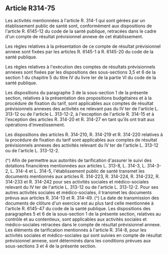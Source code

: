 ## Article R314-75

Les activités mentionnées à l'article R. 314-1 qui sont gérées par un établissement public de santé sont,
conformément aux dispositions de l'article R. 6145-12 du code de la santé publique, retracées dans le cadre
d'un compte de résultat prévisionnel annexe de cet établissement.

Les règles relatives à la présentation de ce compte de résultat prévisionnel annexe sont fixées par les articles
R. 6145-1 à R. 6145-20 du code de la santé publique.

Les règles relatives à l'exécution des comptes de résultats prévisionnels annexes sont fixées par les
dispositions des sous-sections 3,5 et 6 de la section 1 du chapitre 5 du titre IV du livre Ier de la partie VI du
code de la santé publique.

Les dispositions du paragraphe 3 de la sous-section 1 de la présente section, relatives à la présentation des
propositions budgétaires et à la procédure de fixation du tarif, sont applicables aux comptes de résultat
prévisionnels annexes des activités ne relevant pas du IV ter de l'article L. 313-12 ou de l'article L. 313-12-2,
à l'exception de l'article R. 314-15 et à l'exception des articles R. 314-20 et R. 314-27 en tant qu'ils ont trait
aux opérations d'investissement.

Les dispositions des articles R. 314-210, R. 314-219 et R. 314-220 relatives à la procédure de fixation
du tarif sont applicables aux comptes de résultat prévisionnels annexes des activités relevant du IV ter de
l'article L. 313-12 ou de l'article L. 313-12-2.

(^)
Afin de permettre aux autorités de tarification d'assurer le suivi des dotations financières mentionnées aux
articles L. 313-8, L. 314-3, L. 314-3-2, L. 314-4 et L. 314-5, l'établissement public de santé transmet les
documents mentionnés aux articles R. 314-223, R. 314-224, R. 314-232, R. 314-233 et R. 314-242 pour ses
activités sociales et médico-sociales relevant du IV ter de l'article L. 313-12 ou de l'article L. 313-12-2. Pour
ses autres activités sociales et médico-sociales, il transmet les documents prévus aux articles R. 314-13 et R.
314-49.
(^)
La date de transmission des documents de clôture d'un exercice est au plus tard celle mentionnée à l'article R.
6145-47 du code de la santé publique.
Les dispositions des paragraphes 5 et 6 de la sous-section 1 de la présente section, relatives au contrôle et au
contentieux, sont applicables aux activités sociales et médico-sociales retracées dans le compte de résultat
prévisionnel annexe.
Les éléments de tarification mentionnés à l'article R. 314-8, pour les activités sociales et médico-sociales
qui sont suivies en compte de résultat prévisionnel annexe, sont déterminés dans les conditions prévues aux
sous-sections 3 et 4 de la présente section.

